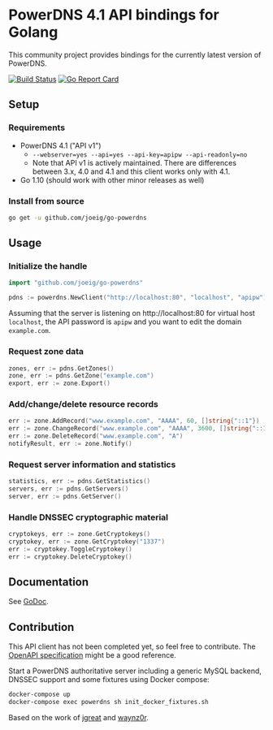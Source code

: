 # PowerDNS 4.1 API bindings for Golang

This community project provides bindings for the currently latest version of PowerDNS.

[![Build Status](https://travis-ci.org/joeig/go-powerdns.svg?branch=master)](https://travis-ci.org/joeig/go-powerdns)
[![Go Report Card](https://goreportcard.com/badge/github.com/joeig/go-powerdns)](https://goreportcard.com/report/github.com/joeig/go-powerdns)

## Setup

### Requirements

- PowerDNS 4.1 ("API v1")
  - `--webserver=yes --api=yes --api-key=apipw --api-readonly=no`
  - Note that API v1 is actively maintained. There are differences between 3.x, 4.0 and 4.1 and this client works only with 4.1.
- Go 1.10 (should work with other minor releases as well)

### Install from source

```bash
go get -u github.com/joeig/go-powerdns
```

## Usage

### Initialize the handle

```go
import "github.com/joeig/go-powerdns"

pdns := powerdns.NewClient("http://localhost:80", "localhost", "apipw")
```

Assuming that the server is listening on http://localhost:80 for virtual host `localhost`, the API password is `apipw` and you want to edit the domain `example.com`.

### Request zone data

```go
zones, err := pdns.GetZones()
zone, err := pdns.GetZone("example.com")
export, err := zone.Export()
```

### Add/change/delete resource records

```go
err := zone.AddRecord("www.example.com", "AAAA", 60, []string{"::1"})
err := zone.ChangeRecord("www.example.com", "AAAA", 3600, []string{"::1"})
err := zone.DeleteRecord("www.example.com", "A")
notifyResult, err := zone.Notify()
```

### Request server information and statistics

```go
statistics, err := pdns.GetStatistics()
servers, err := pdns.GetServers()
server, err := pdns.GetServer()
```

### Handle DNSSEC cryptographic material

```go
cryptokeys, err := zone.GetCryptokeys()
cryptokey, err := zone.GetCryptokey("1337")
err := cryptokey.ToggleCryptokey()
err := cryptokey.DeleteCryptokey()
```

## Documentation

See [GoDoc](https://godoc.org/github.com/joeig/go-powerdns).

## Contribution

This API client has not been completed yet, so feel free to contribute. The [OpenAPI specification](https://github.com/PowerDNS/pdns/blob/master/docs/http-api/swagger/authoritative-api-swagger.yaml) might be a good reference.

Start a PowerDNS authoritative server including a generic MySQL backend, DNSSEC support and some fixtures using Docker compose:

```bash
docker-compose up
docker-compose exec powerdns sh init_docker_fixtures.sh
```

Based on the work of [jgreat](https://github.com/jgreat/powerdns) and [waynz0r](https://github.com/waynz0r/go-powerdns).
